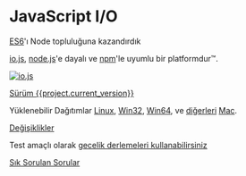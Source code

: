 # JavaScript I/O

[ES6](es6.html)'ı Node topluluğuna kazandırdık

[io.js](https://github.com/iojs/io.js), [node.js](https://nodejs.org/)'e dayalı  ve [npm](https://www.npmjs.org/)'le uyumlu bir platformdur&#8482;.

[![io.js](../images/1.0.0.png)](https://iojs.org/dist/v{{project.current_version}}/)

[Sürüm {{project.current_version}}](https://iojs.org/dist/v{{project.current_version}}/)

Yüklenebilir Dağıtımlar
[Linux](https://iojs.org/dist/v{{project.current_version}}/iojs-v{{project.current_version}}-linux-x64.tar.xz),
[Win32](https://iojs.org/dist/v{{project.current_version}}/iojs-v{{project.current_version}}-x86.msi), [Win64](https://iojs.org/dist/v{{project.current_version}}/iojs-v{{project.current_version}}-x64.msi),
ve [diğerleri](https://iojs.org/dist/v{{project.current_version}}/)
[Mac](https://iojs.org/dist/v{{project.current_version}}/iojs-v{{project.current_version}}.pkg).


[Değişiklikler](https://github.com/iojs/io.js/blob/v1.x/CHANGELOG.md)

Test amaçlı olarak [gecelik derlemeleri kullanabilirsiniz](https://iojs.org/download/nightly/)

[Sık Sorulan Sorular](faq.html)